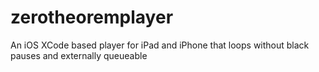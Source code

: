 zerotheoremplayer
=================

An iOS XCode based player for iPad and iPhone that loops without black pauses and externally queueable